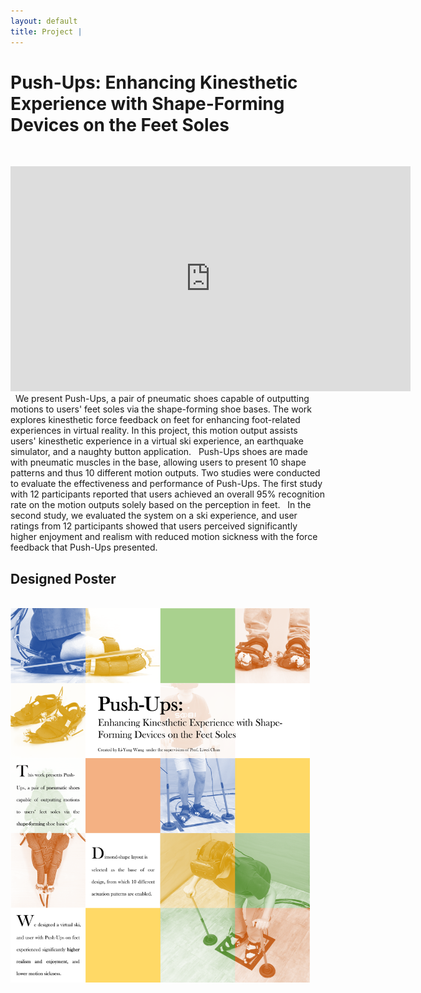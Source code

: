 ```yaml
---
layout: default
title: Project | 
---
```


# Push-Ups: Enhancing Kinesthetic Experience with Shape-Forming Devices on the Feet Soles
&nbsp;  
<div class="video-container">
    <iframe
        width="640"
        height="360"
        src = "https://www.youtube.com/embed/SQDCgAd_Vnw"
        frameborder="0"
        allowfullscreen
        display = "block"
        margin-left = "auto"
        margin-right = "auto"
        >
    </iframe>
</div>  
&nbsp;  
We present Push-Ups, a pair of pneumatic shoes capable of outputting motions to users' feet soles via the shape-forming shoe bases. The work explores kinesthetic force feedback on feet for enhancing foot-related experiences in virtual reality. In this project, this motion output assists users' kinesthetic experience in a virtual ski experience, an earthquake simulator, and a naughty button application.  
&nbsp;  
Push-Ups shoes are made with pneumatic muscles in the base, allowing users to present 10 shape patterns and thus 10 different motion outputs. Two studies were conducted to evaluate the effectiveness and performance of Push-Ups. The first study with 12 participants reported that users achieved an overall  95% recognition rate on the motion outputs solely based on the perception in feet.  
&nbsp;  
In the second study, we evaluated the system on a ski experience, and user ratings from 12 participants showed that users perceived significantly higher enjoyment and realism with reduced motion sickness with the force feedback that Push-Ups presented.  
&nbsp;  
&nbsp;

## Designed Poster  
&nbsp;  
<img
    src = "/images/pushUps/poster.png"
    alt = "An user is experiencing our demonstration."
    style = "max-width: 95%;
            max-height: 95%;
            vertical-align: middle;"
    >
